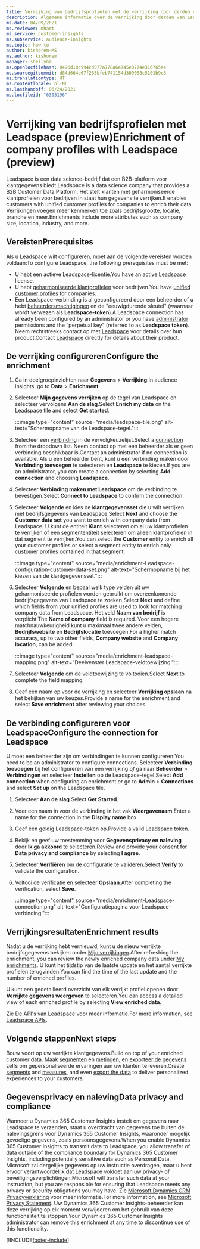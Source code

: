 ```yaml
---
title: Verrijking van bedrijfsprofielen met de verrijking door derden van Leadspace
description: Algemene informatie over de verrijking door derden van Leadspace.
ms.date: 04/09/2021
ms.reviewer: mhart
ms.service: customer-insights
ms.subservice: audience-insights
ms.topic: how-to
author: kishorem-MS
ms.author: kishorem
manager: shellyha
ms.openlocfilehash: 0496d10c994cd077a778a6e745e3774e316765ae
ms.sourcegitcommit: d84d664e67f263bfeb741154d309088c5101b9c3
ms.translationtype: HT
ms.contentlocale: nl-NL
ms.lasthandoff: 06/24/2021
ms.locfileid: "6305196"
---
```

# <a name="enrichment-of-company-profiles-with-leadspace-preview"></a><span data-ttu-id="d3951-103">Verrijking van bedrijfsprofielen met Leadspace (preview)</span><span class="sxs-lookup"><span data-stu-id="d3951-103">Enrichment of company profiles with Leadspace (preview)</span></span>

<span data-ttu-id="d3951-104">Leadspace is een data science-bedrijf dat een B2B-platform voor klantgegevens biedt.</span><span class="sxs-lookup"><span data-stu-id="d3951-104">Leadspace is a data science company that provides a B2B Customer Data Platform.</span></span> <span data-ttu-id="d3951-105">Het stelt klanten met geharmoniseerde klantprofielen voor bedrijven in staat hun gegevens te verrijken.</span><span class="sxs-lookup"><span data-stu-id="d3951-105">It enables customers with unified customer profiles for companies to enrich their data.</span></span> <span data-ttu-id="d3951-106">Verrijkingen voegen meer kenmerken toe zoals bedrijfsgrootte, locatie, branche en meer.</span><span class="sxs-lookup"><span data-stu-id="d3951-106">Enrichments include more attributes such as company size, location, industry, and more.</span></span>

## <a name="prerequisites"></a><span data-ttu-id="d3951-107">Vereisten</span><span class="sxs-lookup"><span data-stu-id="d3951-107">Prerequisites</span></span>

<span data-ttu-id="d3951-108">Als u Leadspace wilt configureren, moet aan de volgende vereisten worden voldaan:</span><span class="sxs-lookup"><span data-stu-id="d3951-108">To configure Leadspace, the following prerequisites must be met:</span></span>

- <span data-ttu-id="d3951-109">U hebt een actieve Leadspace-licentie.</span><span class="sxs-lookup"><span data-stu-id="d3951-109">You have an active Leadspace license.</span></span>
- <span data-ttu-id="d3951-110">U hebt [geharmoniseerde klantprofielen](customer-profiles.md) voor bedrijven.</span><span class="sxs-lookup"><span data-stu-id="d3951-110">You have [unified customer profiles](customer-profiles.md) for companies.</span></span>
- <span data-ttu-id="d3951-111">Een Leadspace-verbinding is al geconfigureerd door een beheerder of u hebt [beheerdersmachtigingen](permissions.md#administrator) en de "eeuwigdurende sleutel" (waarnaar wordt verwezen als **Leadspace-token**).</span><span class="sxs-lookup"><span data-stu-id="d3951-111">A Leadspace connection has already been configured by an administrator or you have [administrator](permissions.md#administrator) permissions and the “perpetual key” (referred to as **Leadspace token**).</span></span> <span data-ttu-id="d3951-112">Neem rechtstreeks contact op met [Leadspace](https://www.leadspace.com/products/leadspace-on-demand/) voor details over hun product.</span><span class="sxs-lookup"><span data-stu-id="d3951-112">Contact [Leadspace](https://www.leadspace.com/products/leadspace-on-demand/) directly for details about their product.</span></span>

## <a name="configure-the-enrichment"></a><span data-ttu-id="d3951-113">De verrijking configureren</span><span class="sxs-lookup"><span data-stu-id="d3951-113">Configure the enrichment</span></span>

1. <span data-ttu-id="d3951-114">Ga in doelgroepinzichten naar **Gegevens** > **Verrijking**.</span><span class="sxs-lookup"><span data-stu-id="d3951-114">In audience insights, go to **Data** > **Enrichment**.</span></span>

1. <span data-ttu-id="d3951-115">Selecteer **Mijn gegevens verrijken** op de tegel van Leadspace en selecteer vervolgens **Aan de slag**.</span><span class="sxs-lookup"><span data-stu-id="d3951-115">Select **Enrich my data** on the Leadspace tile and select **Get started**.</span></span>

   :::image type="content" source="media/leadspace-tile.png" alt-text="Schermopname van de Leadspace-tegel.":::

1. <span data-ttu-id="d3951-117">Selecteer een [verbinding](connections.md) in de vervolgkeuzelijst.</span><span class="sxs-lookup"><span data-stu-id="d3951-117">Select a [connection](connections.md) from the dropdown list.</span></span> <span data-ttu-id="d3951-118">Neem contact op met een beheerder als er geen verbinding beschikbaar is.</span><span class="sxs-lookup"><span data-stu-id="d3951-118">Contact an administrator if no connection is available.</span></span> <span data-ttu-id="d3951-119">Als u een beheerder bent, kunt u een verbinding maken door **Verbinding toevoegen** te selecteren en **Leadspace** te kiezen.</span><span class="sxs-lookup"><span data-stu-id="d3951-119">If you are an administrator, you can create a connection by selecting **Add connection** and choosing **Leadspace**.</span></span> 

1. <span data-ttu-id="d3951-120">Selecteer **Verbinding maken met Leadspace** om de verbinding te bevestigen.</span><span class="sxs-lookup"><span data-stu-id="d3951-120">Select **Connect to Leadspace** to confirm the connection.</span></span>

1. <span data-ttu-id="d3951-121">Selecteer **Volgende** en kies de **klantgegevensset** die u wilt verrijken met bedrijfsgegevens van Leadspace.</span><span class="sxs-lookup"><span data-stu-id="d3951-121">Select **Next** and choose the **Customer data set** you want to enrich with company data from Leadspace.</span></span> <span data-ttu-id="d3951-122">U kunt de entiteit **Klant** selecteren om al uw klantprofielen te verrijken of een segmententiteit selecteren om alleen klantprofielen in dat segment te verrijken.</span><span class="sxs-lookup"><span data-stu-id="d3951-122">You can select the **Customer** entity to enrich all your customer profiles or select a segment entity to enrich only customer profiles contained in that segment.</span></span>

    :::image type="content" source="media/enrichment-Leadspace-configuration-customer-data-set.png" alt-text="Schermopname bij het kiezen van de klantgegevensset.":::

1. <span data-ttu-id="d3951-124">Selecteer **Volgende** en bepaal welk type velden uit uw geharmoniseerde profielen worden gebruikt om overeenkomende bedrijfsgegevens van Leadspace te zoeken.</span><span class="sxs-lookup"><span data-stu-id="d3951-124">Select **Next** and define which fields from your unified profiles are used to look for matching company data from Leadspace.</span></span> <span data-ttu-id="d3951-125">Het veld **Naam van bedrijf** is verplicht.</span><span class="sxs-lookup"><span data-stu-id="d3951-125">The **Name of company** field is required.</span></span> <span data-ttu-id="d3951-126">Voor een hogere matchnauwkeurigheid kunt u maximaal twee andere velden, **Bedrijfswebsite** en **Bedrijfslocatie** toevoegen.</span><span class="sxs-lookup"><span data-stu-id="d3951-126">For a higher match accuracy, up to two other fields, **Company website** and **Company location**, can be added.</span></span>

   :::image type="content" source="media/enrichment-leadspace-mapping.png" alt-text="Deelvenster Leadspace-veldtoewijzing.":::

1. <span data-ttu-id="d3951-128">Selecteer **Volgende** om de veldtoewijzing te voltooien.</span><span class="sxs-lookup"><span data-stu-id="d3951-128">Select **Next** to complete the field mapping.</span></span>

1. <span data-ttu-id="d3951-129">Geef een naam op voor de verrijking en selecteer **Verrijking opslaan** na het bekijken van uw keuzes.</span><span class="sxs-lookup"><span data-stu-id="d3951-129">Provide a name for the enrichment and select **Save enrichment** after reviewing your choices.</span></span>


## <a name="configure-the-connection-for-leadspace"></a><span data-ttu-id="d3951-130">De verbinding configureren voor Leadspace</span><span class="sxs-lookup"><span data-stu-id="d3951-130">Configure the connection for Leadspace</span></span> 

<span data-ttu-id="d3951-131">U moet een beheerder zijn om verbindingen te kunnen configureren.</span><span class="sxs-lookup"><span data-stu-id="d3951-131">You need to be an administrator to configure connections.</span></span> <span data-ttu-id="d3951-132">Selecteer **Verbinding toevoegen** bij het configureren van een verrijking *of* ga naar **Beheerder** > **Verbindingen** en selecteer **Instellen** op de Leadspace-tegel.</span><span class="sxs-lookup"><span data-stu-id="d3951-132">Select **Add connection** when configuring an enrichment *or* go to **Admin** > **Connections** and select **Set up** on the Leadspace tile.</span></span>

1. <span data-ttu-id="d3951-133">Selecteer **Aan de slag**.</span><span class="sxs-lookup"><span data-stu-id="d3951-133">Select **Get Started**.</span></span> 

1. <span data-ttu-id="d3951-134">Voer een naam in voor de verbinding in het vak **Weergavenaam**.</span><span class="sxs-lookup"><span data-stu-id="d3951-134">Enter a name for the connection in the **Display name** box.</span></span>

1. <span data-ttu-id="d3951-135">Geef een geldig Leadspace-token op.</span><span class="sxs-lookup"><span data-stu-id="d3951-135">Provide a valid Leadspace token.</span></span>

1. <span data-ttu-id="d3951-136">Bekijk en geef uw toestemming voor **Gegevensprivacy en naleving** door **Ik ga akkoord** te selecteren.</span><span class="sxs-lookup"><span data-stu-id="d3951-136">Review and provide your consent for **Data privacy and compliance** by selecting **I agree**.</span></span>

1. <span data-ttu-id="d3951-137">Selecteer **Verifiëren** om de configuratie te valideren.</span><span class="sxs-lookup"><span data-stu-id="d3951-137">Select **Verify** to validate the configuration.</span></span>

1. <span data-ttu-id="d3951-138">Voltooi de verificatie en selecteer **Opslaan**.</span><span class="sxs-lookup"><span data-stu-id="d3951-138">After completing the verification, select **Save**.</span></span>
   
   :::image type="content" source="media/enrichment-Leadspace-connection.png" alt-text="Configuratiepagina voor Leadspace-verbinding.":::

## <a name="enrichment-results"></a><span data-ttu-id="d3951-140">Verrijkingsresultaten</span><span class="sxs-lookup"><span data-stu-id="d3951-140">Enrichment results</span></span>

<span data-ttu-id="d3951-141">Nadat u de verrijking hebt vernieuwd, kunt u de nieuw verrijkte bedrijfsgegevens bekijken onder [Mijn verrijkingen](enrichment-hub.md).</span><span class="sxs-lookup"><span data-stu-id="d3951-141">After refreshing the enrichment, you can review the newly enriched company data under [My enrichments](enrichment-hub.md).</span></span> <span data-ttu-id="d3951-142">U kunt het tijdstip van de laatste update en het aantal verrijkte profielen terugvinden.</span><span class="sxs-lookup"><span data-stu-id="d3951-142">You can find the time of the last update and the number of enriched profiles.</span></span>

<span data-ttu-id="d3951-143">U kunt een gedetailleerd overzicht van elk verrijkt profiel openen door **Verrijkte gegevens weergeven** te selecteren.</span><span class="sxs-lookup"><span data-stu-id="d3951-143">You can access a detailed view of each enriched profile by selecting **View enriched data**.</span></span>

<span data-ttu-id="d3951-144">Zie [De API's van Leadspace](https://support.leadspace.com/hc/en-us/sections/201997649-API) voor meer informatie.</span><span class="sxs-lookup"><span data-stu-id="d3951-144">For more information, see [Leadspace APIs](https://support.leadspace.com/hc/en-us/sections/201997649-API).</span></span>

## <a name="next-steps"></a><span data-ttu-id="d3951-145">Volgende stappen</span><span class="sxs-lookup"><span data-stu-id="d3951-145">Next steps</span></span>

<span data-ttu-id="d3951-146">Bouw voort op uw verrijkte klantgegevens.</span><span class="sxs-lookup"><span data-stu-id="d3951-146">Build on top of your enriched customer data.</span></span> <span data-ttu-id="d3951-147">Maak [segmenten](segments.md) en [metingen](measures.md), en [exporteer de gegevens](export-destinations.md) zelfs om gepersonaliseerde ervaringen aan uw klanten te leveren.</span><span class="sxs-lookup"><span data-stu-id="d3951-147">Create [segments](segments.md) and [measures](measures.md), and even [export the data](export-destinations.md) to deliver personalized experiences to your customers.</span></span>

## <a name="data-privacy-and-compliance"></a><span data-ttu-id="d3951-148">Gegevensprivacy en naleving</span><span class="sxs-lookup"><span data-stu-id="d3951-148">Data privacy and compliance</span></span>

<span data-ttu-id="d3951-149">Wanneer u Dynamics 365 Customer Insights instelt om gegevens naar Leadspace te verzenden, staat u overdracht van gegevens toe buiten de nalevingsgrens voor Dynamics 365 Customer Insights, waaronder mogelijk gevoelige gegevens, zoals persoonsgegevens.</span><span class="sxs-lookup"><span data-stu-id="d3951-149">When you enable Dynamics 365 Customer Insights to transmit data to Leadspace, you allow transfer of data outside of the compliance boundary for Dynamics 365 Customer Insights, including potentially sensitive data such as Personal Data.</span></span> <span data-ttu-id="d3951-150">Microsoft zal dergelijke gegevens op uw instructie overdragen, maar u bent ervoor verantwoordelijk dat Leadspace voldoet aan uw privacy- of beveiligingsverplichtingen.</span><span class="sxs-lookup"><span data-stu-id="d3951-150">Microsoft will transfer such data at your instruction, but you are responsible for ensuring that Leadspace meets any privacy or security obligations you may have.</span></span> <span data-ttu-id="d3951-151">Zie [Microsoft Dynamics CRM Privacyverklaring](https://go.microsoft.com/fwlink/?linkid=396732) voor meer informatie.</span><span class="sxs-lookup"><span data-stu-id="d3951-151">For more information, see [Microsoft Privacy Statement](https://go.microsoft.com/fwlink/?linkid=396732).</span></span>
<span data-ttu-id="d3951-152">Uw Dynamics 365 Customer Insights-beheerder kan deze verrijking op elk moment verwijderen om het gebruik van deze functionaliteit te stoppen.</span><span class="sxs-lookup"><span data-stu-id="d3951-152">Your Dynamics 365 Customer Insights administrator can remove this enrichment at any time to discontinue use of this functionality.</span></span>


[!INCLUDE[footer-include](../includes/footer-banner.md)]
